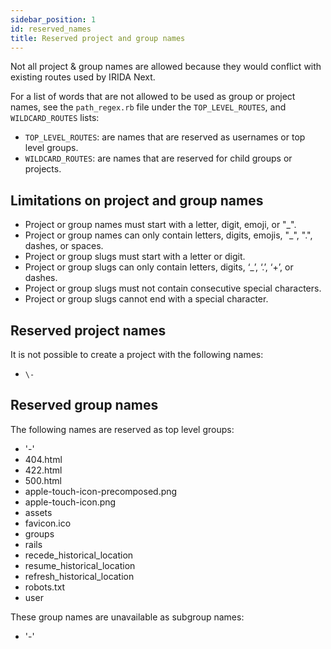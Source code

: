 ```yaml
---
sidebar_position: 1
id: reserved_names
title: Reserved project and group names
---
```


Not all project & group names are allowed because they would conflict with existing routes used by IRIDA Next.

For a list of words that are not allowed to be used as group or project names, see the `path_regex.rb` file under the `TOP_LEVEL_ROUTES`, and `WILDCARD_ROUTES` lists:
* `TOP_LEVEL_ROUTES`: are names that are reserved as usernames or top level groups.
* `WILDCARD_ROUTES`: are names that are reserved for child groups or projects.

## Limitations on project and group names

* Project or group names must start with a letter, digit, emoji, or "_".
* Project or group names can only contain letters, digits, emojis, "_", ".", dashes, or spaces.
* Project or group slugs must start with a letter or digit.
* Project or group slugs can only contain letters, digits, ‘_’, ‘.’, ‘+’, or dashes.
* Project or group slugs must not contain consecutive special characters.
* Project or group slugs cannot end with a special character.

## Reserved project names

It is not possible to create a project with the following names:
* `\-`

## Reserved group names

The following names are reserved as top level groups:
* '\-'
* 404.html
* 422.html
* 500.html
* apple-touch-icon-precomposed.png
* apple-touch-icon.png
* assets
* favicon.ico
* groups
* rails
* recede_historical_location
* resume_historical_location
* refresh_historical_location
* robots.txt
* user

These group names are unavailable as subgroup names:
* '\-'
